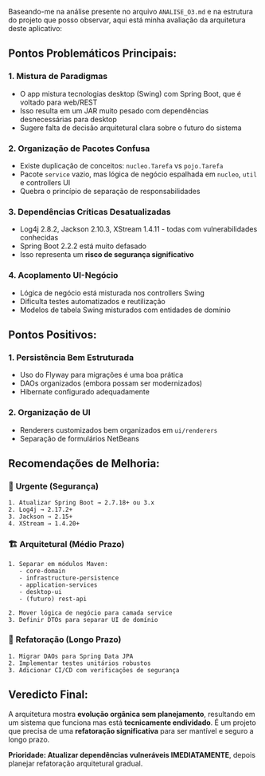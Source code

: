 Baseando-me na análise presente no arquivo `ANALISE_O3.md` e na estrutura do projeto que posso observar, aqui está minha avaliação da arquitetura deste aplicativo:

## **Pontos Problemáticos Principais:**

### 1. **Mistura de Paradigmas**
- O app mistura tecnologias desktop (Swing) com Spring Boot, que é voltado para web/REST
- Isso resulta em um JAR muito pesado com dependências desnecessárias para desktop
- Sugere falta de decisão arquitetural clara sobre o futuro do sistema

### 2. **Organização de Pacotes Confusa**
- Existe duplicação de conceitos: `nucleo.Tarefa` vs `pojo.Tarefa`
- Pacote `service` vazio, mas lógica de negócio espalhada em `nucleo`, `util` e controllers UI
- Quebra o princípio de separação de responsabilidades

### 3. **Dependências Críticas Desatualizadas**
- Log4j 2.8.2, Jackson 2.10.3, XStream 1.4.11 - todas com vulnerabilidades conhecidas
- Spring Boot 2.2.2 está muito defasado
- Isso representa um **risco de segurança significativo**

### 4. **Acoplamento UI-Negócio**
- Lógica de negócio está misturada nos controllers Swing
- Dificulta testes automatizados e reutilização
- Modelos de tabela Swing misturados com entidades de domínio

## **Pontos Positivos:**

### 1. **Persistência Bem Estruturada**
- Uso do Flyway para migrações é uma boa prática
- DAOs organizados (embora possam ser modernizados)
- Hibernate configurado adequadamente

### 2. **Organização de UI**
- Renderers customizados bem organizados em `ui/renderers`
- Separação de formulários NetBeans

## **Recomendações de Melhoria:**

### 🚨 **Urgente (Segurança)**
```
1. Atualizar Spring Boot → 2.7.18+ ou 3.x
2. Log4j → 2.17.2+
3. Jackson → 2.15+
4. XStream → 1.4.20+
```

### 🏗️ **Arquitetural (Médio Prazo)**
```
1. Separar em módulos Maven:
   - core-domain
   - infrastructure-persistence  
   - application-services
   - desktop-ui
   - (futuro) rest-api

2. Mover lógica de negócio para camada service
3. Definir DTOs para separar UI de domínio
```

### 🧹 **Refatoração (Longo Prazo)**
```
1. Migrar DAOs para Spring Data JPA
2. Implementar testes unitários robustos
3. Adicionar CI/CD com verificações de segurança
```

## **Veredicto Final:**
A arquitetura mostra **evolução orgânica sem planejamento**, resultando em um sistema que funciona mas está **tecnicamente endividado**. É um projeto que precisa de uma **refatoração significativa** para ser mantível e seguro a longo prazo.

**Prioridade: Atualizar dependências vulneráveis IMEDIATAMENTE**, depois planejar refatoração arquitetural gradual.